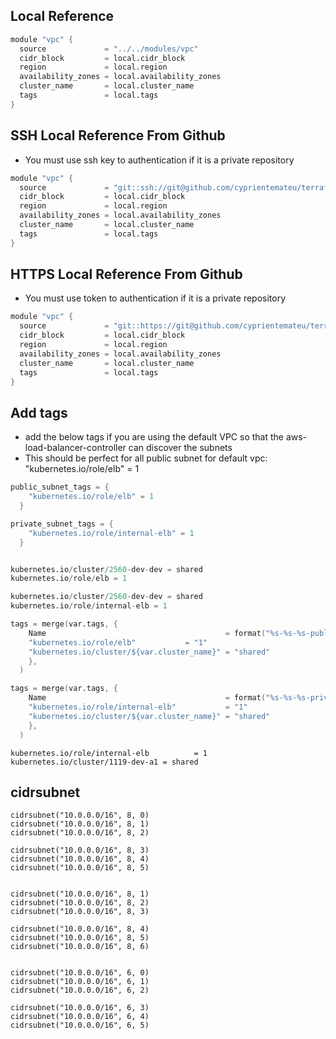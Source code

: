 ## Local Reference
```s
module "vpc" {
  source             = "../../modules/vpc"
  cidr_block         = local.cidr_block
  region             = local.region
  availability_zones = local.availability_zones
  cluster_name       = local.cluster_name
  tags               = local.tags
}
```

## SSH Local Reference From Github
- You must use ssh key to authentication if it is a private repository
```s
module "vpc" {
  source             = "git::ssh://git@github.com/cyprientemateu/terraform1.git//modules/vpc?ref=main"
  cidr_block         = local.cidr_block
  region             = local.region
  availability_zones = local.availability_zones
  cluster_name       = local.cluster_name
  tags               = local.tags
}
```


## HTTPS Local Reference From Github
- You must use token to authentication if it is a private repository
```s
module "vpc" {
  source             = "git::https://git@github.com/cyprientemateu/terraform1.git//modules/vpc?ref=main"
  cidr_block         = local.cidr_block
  region             = local.region
  availability_zones = local.availability_zones
  cluster_name       = local.cluster_name
  tags               = local.tags
}
```


## Add tags
- add the below tags if you are using the default VPC so that the aws-load-balancer-controller can discover the subnets
- This should be perfect for all public subnet for default vpc: "kubernetes.io/role/elb" = 1

```s
public_subnet_tags = {
    "kubernetes.io/role/elb" = 1
  }

private_subnet_tags = {
    "kubernetes.io/role/internal-elb" = 1
  }


kubernetes.io/cluster/2560-dev-dev = shared
kubernetes.io/role/elb = 1

kubernetes.io/cluster/2560-dev-dev = shared
kubernetes.io/role/internal-elb = 1
```


```s
tags = merge(var.tags, {
    Name                                        = format("%s-%s-%s-public-subnet-${count.index + 1}-${element(var.availability_zones, count.index)}", var.tags["id"], var.tags["environment"], var.tags["project"])
    "kubernetes.io/role/elb"           = "1"
    "kubernetes.io/cluster/${var.cluster_name}" = "shared"
    },
  )
```  

```s
tags = merge(var.tags, {
    Name                                        = format("%s-%s-%s-private-subnet-${count.index + 1}-${element(var.availability_zones, count.index)}", var.tags["id"], var.tags["environment"], var.tags["project"])
    "kubernetes.io/role/internal-elb"           = "1"
    "kubernetes.io/cluster/${var.cluster_name}" = "shared"
    },
  )
```

```
kubernetes.io/role/internal-elb          = 1
kubernetes.io/cluster/1119-dev-a1 = shared
```

## cidrsubnet
```t
cidrsubnet("10.0.0.0/16", 8, 0)
cidrsubnet("10.0.0.0/16", 8, 1)
cidrsubnet("10.0.0.0/16", 8, 2)

cidrsubnet("10.0.0.0/16", 8, 3)
cidrsubnet("10.0.0.0/16", 8, 4)
cidrsubnet("10.0.0.0/16", 8, 5)


cidrsubnet("10.0.0.0/16", 8, 1)
cidrsubnet("10.0.0.0/16", 8, 2)
cidrsubnet("10.0.0.0/16", 8, 3)

cidrsubnet("10.0.0.0/16", 8, 4)
cidrsubnet("10.0.0.0/16", 8, 5)
cidrsubnet("10.0.0.0/16", 8, 6)


cidrsubnet("10.0.0.0/16", 6, 0)
cidrsubnet("10.0.0.0/16", 6, 1)
cidrsubnet("10.0.0.0/16", 6, 2)

cidrsubnet("10.0.0.0/16", 6, 3)
cidrsubnet("10.0.0.0/16", 6, 4)
cidrsubnet("10.0.0.0/16", 6, 5)
```